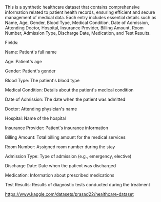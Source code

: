 This is a synthetic healthcare dataset that contains comprehensive information related to patient health records, ensuring efficient and secure management of medical data. Each entry includes essential details such as Name, Age, Gender, Blood Type, Medical Condition, Date of Admission, Attending Doctor, Hospital, Insurance Provider, Billing Amount, Room Number, Admission Type, Discharge Date, Medication, and Test Results.

Fields:

Name: Patient's full name

Age: Patient's age

Gender: Patient's gender

Blood Type: The patient's blood type

Medical Condition: Details about the patient's medical condition

Date of Admission: The date when the patient was admitted

Doctor: Attending physician's name

Hospital: Name of the hospital

Insurance Provider: Patient's insurance information

Billing Amount: Total billing amount for the medical services

Room Number: Assigned room number during the stay

Admission Type: Type of admission (e.g., emergency, elective)

Discharge Date: Date when the patient was discharged

Medication: Information about prescribed medications

Test Results: Results of diagnostic tests conducted during the treatment

https://www.kaggle.com/datasets/prasad22/healthcare-dataset
